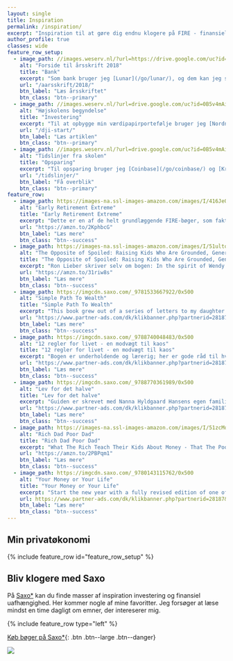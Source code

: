 ```yaml
---
layout: single
title: Inspiration
permalink: /inspiration/
excerpt: "Inspiration til at gøre dig endnu klogere på FIRE - finansiel frihed og tidlig pensionering."
author_profile: true
classes: wide
feature_row_setup:
  - image_path: //images.weserv.nl/?url=https://drive.google.com/uc?id=0B2r5iwetmG48WkZwVk11UTlmM2dobzNfLUVqeVdZbDNtWXhB&w=300&h=200&a=attention&t=square
    alt: "Forside til årsskrift 2018"
    title: "Bank"
    excerpt: "Som bank bruger jeg [Lunar](/go/lunar/), og dem kan jeg sagtens anbefale. Desuden bruger jeg [Revolut](/go/revolut/) til gratis valutaveksling. Begge kan man oprette gratis og der er få gebyrer."
    url: "/aarsskrift/2018/"
    btn_label: "Læs årsskriftet"
    btn_class: "btn--primary"
  - image_path: //images.weserv.nl/?url=drive.google.com/uc?id=0B5v4mAibvkKXVWFJY2MxZ29UT0E&w=300&h=200&a=attention&t=square
    alt: "Højskolens begyndelse"
    title: "Investering"
    excerpt: "Til at opbygge min værdipapirportefølje bruger jeg [Nordnet](/go/nordnet/) til min månedsopsparing, og så bruger jeg [SaxoInvestor](/go/saxoinvestor/) til min aktiesparekonto."
    url: "/dji-start/"
    btn_label: "Læs artiklen"
    btn_class: "btn--primary"
  - image_path: //images.weserv.nl/?url=drive.google.com/uc?id=0B5v4mAibvkKXb0lvbGt2SHpqaTQ&w=300&h=200&a=attention&t=square
    alt: "Tidslinjer fra skolen"
    title: "Opsparing"
    excerpt: "Til opsparing bruger jeg [Coinbase](/go/coinbase/) og [Kraken](/go/kraken/) til at købe Bitcoins. Desuden bruger jeg [Norwegian](/go/norwegian) til en opsparingskonto."
    url: "/tidslinjer/"
    btn_label: "Få overblik"
    btn_class: "btn--primary"
feature_row:
  - image_path: https://images-na.ssl-images-amazon.com/images/I/416JeQSqokL._SX331_BO1,204,203,200_.jpg
    alt: "Early Retirement Extreme"
    title: "Early Retirement Extreme"
    excerpt: "Dette er en af de helt grundlæggende FIRE-bøger, som faktisk er skrevet af danske Jacob Lund Fisker, som har bosat sig i USA. Han skriver - A strategic combination of smart financial choices, simple living, and increased self-reliance brought me financial independence at 30 and allowed me to retire from my profession at 33. Early Retirement Extreme shows how I did it and how anyone can formulate their own plan for financial independence."
    url: "https://amzn.to/2KphbcG"
    btn_label: "Læs mere"
    btn_class: "btn--success"
  - image_path: https://images-na.ssl-images-amazon.com/images/I/51ultoit2OL._SX330_BO1,204,203,200_.jpg
    alt: "The Opposite of Spoiled: Raising Kids Who Are Grounded, Generous, and Smart About Money"
    title: "The Opposite of Spoiled: Raising Kids Who Are Grounded, Generous, and Smart About Money"
    excerpt: "Ron Lieber skriver selv om bogen: In the spirit of Wendy Mogel’s The Blessing of a Skinned Knee and Po Bronson and Ashley Merryman’s Nurture Shock, New York Times “Your Money” columnist Ron Lieber delivers a taboo-shattering manifesto that explains how talking openly to children about money can help parents raise modest, patient, grounded young adults who are financially wise beyond their years."
    url: "https://amzn.to/31riw8s"
    btn_label: "Læs mere"
    btn_class: "btn--success"
  - image_path: https://imgcdn.saxo.com/_9781533667922/0x500
    alt: "Simple Path To Wealth"
    title: "Simple Path To Wealth"
    excerpt: "This book grew out of a series of letters to my daughter concerning various things-mostly about money and investing-she was not yet quite ready to hear. Since money is the single most powerful tool we have for navigating this complex world we've created, understanding it is critical."
    url: "https://www.partner-ads.com/dk/klikbanner.php?partnerid=28187&bannerid=43264&htmlurl=https://www.saxo.com/dk/the-simple-path-to-wealth_j-l-collins_paperback_9781533667922"
    btn_label: "Læs mere"
    btn_class: "btn--success"
  - image_path: https://imgcdn.saxo.com/_9788740048483/0x500
    alt: "12 regler for livet - en modvægt til kaos"
    title: "12 regler for livet - en modvægt til kaos"
    excerpt: "Bogen er underholdende og lærerig; her er gode råd til hvordan man griber livet an, men her er også uvurderlig viden om en lang række emner, som du måske slet ikke troede, du havde brug for."
    url: "https://www.partner-ads.com/dk/klikbanner.php?partnerid=28187&bannerid=43264&htmlurl=https://www.saxo.com/dk/12-regler-for-livet_jordan-b-peterson_haeftet_9788740048483"
    btn_label: "Læs mere"
    btn_class: "btn--success"
  - image_path: https://imgcdn.saxo.com/_9788770361989/0x500
    alt: "Lev for det halve"
    title: "Lev for det halve"
    excerpt: "Guiden er skrevet med Nanna Hyldgaard Hansens egen familie som eksempel, da de engang selv tog beslutningen om ikke længere at kæmpe om at få tid til både familieliv og arbejde. Løsningen var, at de skar både forbrug og arbejde ned til det halve, men uden at gå på kompromis med alle de ting, der var vigtige for familien."
    url: "https://www.partner-ads.com/dk/klikbanner.php?partnerid=28187&bannerid=43264&htmlurl=https://www.saxo.com/dk/lev-for-det-halve-og-faa-familieliv-forbrug-og-arbejde-i-balance_nanna-hyldgaard-hansen_indbundet_9788770361989?dfw_tracker=13098-65212135&gclid=CjwKCAjwm4rqBRBUEiwAwaWjjDb6kC--xAhQxUiTb6Sc3XqRGxZpEFTcz9XPGGmq8Se5ZvjQ0D91GxoCOnEQAvD_BwE"
    btn_label: "Læs mere"
    btn_class: "btn--success"
  - image_path: https://images-na.ssl-images-amazon.com/images/I/51zcMqY7GQL.jpg
    alt: "Rich Dad Poor Dad"
    title: "Rich Dad Poor Dad"
    excerpt: "What The Rich Teach Their Kids About Money - That The Poor And Middle Class Do Not!"
    url: "https://amzn.to/2PBPqm1"
    btn_label: "Læs mere"
    btn_class: "btn--success"
  - image_path: https://imgcdn.saxo.com/_9780143115762/0x500
    alt: "Your Money or Your Life"
    title: "Your Money or Your Life"
    excerpt: "Start the new year with a fully revised edition of one of the most influential books ever written on personal finance with more than a million copies sold"
    url: https://www.partner-ads.com/dk/klikbanner.php?partnerid=28187&bannerid=43264&htmlurl=https://www.saxo.com/dk/your-money-or-your-life_vicki-robin_paperback_9780143115762
    btn_label: "Læs mere"
    btn_class: "btn--success"
---
```


## Min privatøkonomi

{% include feature_row id="feature_row_setup" %}

## Bliv klogere med Saxo

På [Saxo\*](https://www.partner-ads.com/dk/klikbanner.php?partnerid=28187&bannerid=43264) kan du finde masser af inspiration investering og finansiel uafhængighed. Her kommer nogle af mine favoritter. Jeg forsøger at læse mindst en time dagligt om emner, der intereserer mig.

{% include feature_row type="left" %}

[Køb bøger på Saxo\*](https://www.partner-ads.com/dk/klikbanner.php?partnerid=28187&bannerid=43264){: .btn .btn--large .btn--danger}

<a href="https://www.partner-ads.com/dk/klikbanner.php?partnerid=28187&bannerid=43262" target="_blank" rel="nofollow noopener"> <img src="https://www.partner-ads.com/dk/visbanner.php?partnerid=28187&bannerid=43262" border="0"></a>
